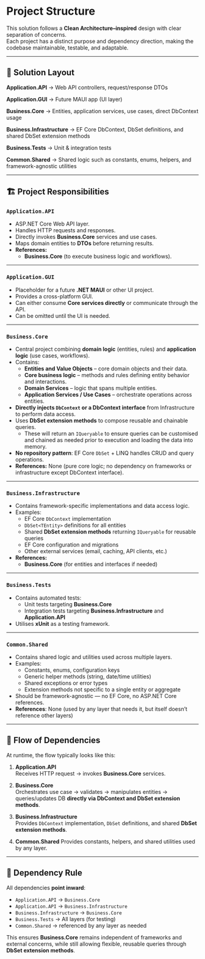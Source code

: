 # Project Structure

This solution follows a **Clean Architecture–inspired** design with clear separation of concerns.  
Each project has a distinct purpose and dependency direction, making the codebase maintainable, testable, and adaptable.

---

## 📂 Solution Layout

**Application.API** → Web API controllers, request/response DTOs

**Application.GUI** → Future MAUI app (UI layer)

**Business.Core** → Entities, application services, use cases, direct DbContext usage  

**Business.Infrastructure** → EF Core DbContext, DbSet definitions, and shared DbSet extension methods  

**Business.Tests** → Unit & integration tests  

**Common.Shared** → Shared logic such as constants, enums, helpers, and framework-agnostic utilities  

---

## 🏗️ Project Responsibilities

### `Application.API`
- ASP.NET Core Web API layer.
- Handles HTTP requests and responses.
- Directly invokes **Business.Core** services and use cases.
- Maps domain entities to **DTOs** before returning results.
- **References:**
  - **Business.Core** (to execute business logic and workflows).

---

### `Application.GUI`
- Placeholder for a future **.NET MAUI** or other UI project.
- Provides a cross-platform GUI.
- Can either consume **Core services directly** or communicate through the API.
- Can be omitted until the UI is needed.

---

### `Business.Core`
- Central project combining **domain logic** (entities, rules) and **application logic** (use cases, workflows).  
- Contains:
  - **Entities and Value Objects** – core domain objects and their data.  
  - **Core business logic** – methods and rules defining entity behavior and interactions.  
  - **Domain Services** – logic that spans multiple entities.  
  - **Application Services / Use Cases** – orchestrate operations across entities.  
- **Directly injects `DbContext` or a DbContext interface** from Infrastructure to perform data access.  
- Uses **DbSet extension methods** to compose reusable and chainable queries.
    - These will return an `IQueryable` to ensure queries can be customised and chained as needed prior to execution and loading the data into memory.
- **No repository pattern**: EF Core `DbSet` + LINQ handles CRUD and query operations.  
- **References:** None (pure core logic; no dependency on frameworks or infrastructure except DbContext interface).

---

### `Business.Infrastructure`
- Contains framework-specific implementations and data access logic.  
- Examples:
  - EF Core `DbContext` implementation  
  - `DbSet<TEntity>` definitions for all entities  
  - Shared **DbSet extension methods** returning `IQueryable` for reusable queries  
  - EF Core configuration and migrations  
  - Other external services (email, caching, API clients, etc.)  
- **References:**  
  - **Business.Core** (for entities and interfaces if needed)

---

### `Business.Tests`
- Contains automated tests:  
  - Unit tests targeting **Business.Core**  
  - Integration tests targeting **Business.Infrastructure** and **Application.API**  
- Utilises **xUnit** as a testing framework.  

---

### `Common.Shared`
- Contains shared logic and utilities used across multiple layers.
- Examples:
    - Constants, enums, configuration keys
    - Generic helper methods (string, date/time utilities)
    - Shared exceptions or error types
    - Extension methods not specific to a single entity or aggregate
- Should be framework-agnostic — no EF Core, no ASP.NET Core references.
- **References**: 
None (used by any layer that needs it, but itself doesn’t reference other layers)

---

## 🔄 Flow of Dependencies

At runtime, the flow typically looks like this:

1. **Application.API**  
    Receives HTTP request → invokes **Business.Core** services.

2. **Business.Core**  
    Orchestrates use case → validates → manipulates entities → queries/updates DB **directly via DbContext and DbSet extension methods**.

3. **Business.Infrastructure**  
    Provides `DbContext` implementation, `DbSet` definitions, and shared **DbSet extension methods**.

4. **Common.Shared**
    Provides constants, helpers, and shared utilities used by any layer.

---

## 🎯 Dependency Rule

All dependencies **point inward**:

- `Application.API` → `Business.Core`
- `Application.API` → `Business.Infrastructure`
- `Business.Infrastructure` → `Business.Core`
- `Business.Tests` → All layers (for testing)
- `Common.Shared` → referenced by any layer as needed

This ensures **Business.Core** remains independent of frameworks and external concerns, while still allowing flexible, reusable queries through **DbSet extension methods**.